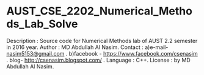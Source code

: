 # AUST_CSE_2202_Numerical_Methods_Lab_Solve
Description : Source code for Numerical Methods lab of AUST 2.2 semester in 2016 year. Author : MD Abdullah Al Nasim. Contact : a)e-mail- nasim5153@gmail.com . b)facebook - https://www.facebook.com/csenasim . blog- http://csenasim.blogspot.com/ . Language : C++. License : by MD Abdullah Al Nasim.
